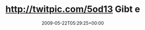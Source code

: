 ---
retweeted: false
source: <a href="http://twitter.com" rel="nofollow">Twitter Web Client</a>
entities:
  hashtags:
  - text: fail
    indices:
    - '127'
    - '132'
  symbols: []
  user_mentions: []
  urls: []
display_text_range:
- '0'
- '132'
favorite_count: '0'
id_str: '1879556570'
truncated: false
retweet_count: '0'
id: '1879556570'
created_at: Fri May 22 05:29:25 +0000 2009
favorited: false
full_text: 'http://twitpic.com/5od13 Gibt es eigentlich was geileres als 07:08 Uhr
  wegen eines Windows Server 2003 RC 2 geweckt zu werden? #fail'
lang: de
tags:
- fail
- pesos:twitter
date: '2009-05-22T05:29:25+00:00'
src: https://twitter.com/bascht/status/1879556570
original_url: https://twitter.com/bascht/status/1879556570
type: twitter_tweet
text: 'http://twitpic.com/5od13 Gibt es eigentlich was geileres als 07:08 Uhr wegen
  eines Windows Server 2003 RC 2 geweckt zu werden? #fail'
title: http://twitpic.com/5od13 Gibt e

---